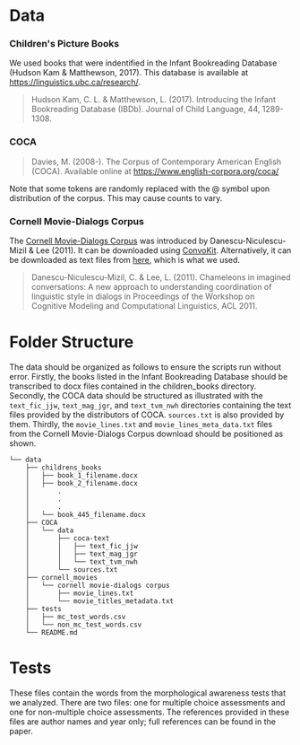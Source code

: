 # Data

### Children's Picture Books
We used books that were indentified in the Infant Bookreading Database (Hudson Kam & Matthewson, 2017). This database is available at https://linguistics.ubc.ca/research/.
>Hudson Kam, C. L. & Matthewson, L. (2017). Introducing the Infant Bookreading Database (IBDb). Journal of Child Language, 44, 1289-1308.
### COCA

>Davies, M. (2008-). The Corpus of Contemporary American English (COCA). Available online at https://www.english-corpora.org/coca/ 

Note that some tokens are randomly replaced with the @ symbol upon distribution of the corpus. This may cause counts to vary. 
### Cornell Movie-Dialogs Corpus
The [Cornell Movie-Dialogs Corpus](https://www.cs.cornell.edu/~cristian/Cornell_Movie-Dialogs_Corpus.html) was introduced by Danescu-Niculescu-Mizil & Lee (2011). It can be downloaded using [ConvoKit](https://convokit.cornell.edu/documentation/movie.html). Alternatively, it can be downloaded as text files from [here](https://www.kaggle.com/datasets/rajathmc/cornell-moviedialog-corpus), which is what we used. 
>Danescu-Niculescu-Mizil, C. & Lee, L. (2011). Chameleons in imagined conversations:  A new approach to understanding coordination of linguistic style in dialogs in Proceedings of the Workshop on Cognitive Modeling and Computational Linguistics, ACL 2011.

# Folder Structure
The data should be organized as follows to ensure the scripts run without error. Firstly, the books listed in the Infant Bookreading Database should be transcribed to docx files contained in the children_books directory. Secondly, the COCA data should be structured as illustrated with the `text_fic_jjw`, `text_mag_jgr`, and `text_tvm_nwh` directories containing the text files provided by the distributors of COCA. `sources.txt` is also provided by them. Thirdly, the `movie_lines.txt` and `movie_lines_meta_data.txt` files from the Cornell Movie-Dialogs Corpus download should be positioned as shown.

```.
└── data
    ├── childrens_books
    │   ├── book_1_filename.docx
    │   ├── book_2_filename.docx
    │       .
    │       .
    │       .
    │   └── book_445_filename.docx
    ├── COCA
    │   └── data
    │       ├── coca-text
    │       │   ├── text_fic_jjw
    │       │   ├── text_mag_jgr
    │       │   └── text_tvm_nwh
    │       └── sources.txt
    ├── cornell_movies
    │   └── cornell movie-dialogs corpus
    │       ├── movie_lines.txt
    │       └── movie_titles_metadata.txt
    ├── tests
    │   ├── mc_test_words.csv
    │   └── non_mc_test_words.csv
    └── README.md

 ```
# Tests
These files contain the words from the morphological awareness tests that we analyzed. There are two files: one for multiple choice assessments and one for non-multiple choice assessments. The references provided in these files are author names and year only; full references can be found in the paper.